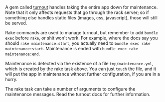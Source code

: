 A gem called [turnout](https://github.com/biola/turnout) handles taking the
entire app down for maintenance.  Note that it only affects requests that go
through the rack server; so if something else handles static files (images,
css, javascript), those will still be served.

Rake commands are used to manage turnout, but remember to add `bundle exec`
before `rake`, or shit won't work. For example, where the docs say you should
`rake maintenance:start`, you actually need to `bundle exec rake
maintenance:start`. Maintenance is ended with `bundle exec rake
maintenance:end`.

Maintenance is detected via the existence of a file `tmp/maintenance.yml`,
which is created by the rake task above. You can just `touch` the file, and it
will put the app in maintenance without further configuration, if you are in a
hurry.

The rake task can take a number of arguments to configure the maintenance
messages. Read the turnout docs for further information.
